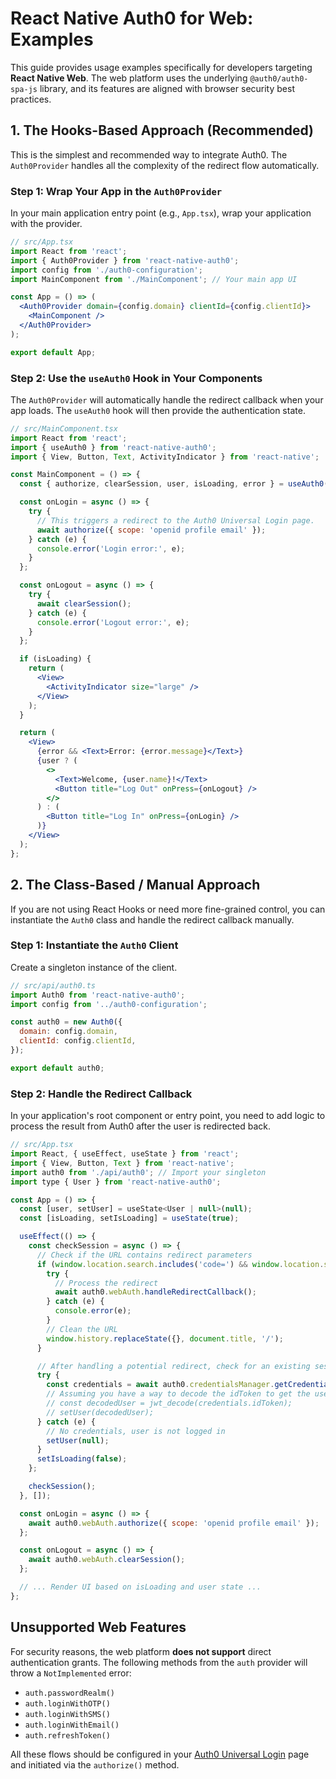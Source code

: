 # React Native Auth0 for Web: Examples

This guide provides usage examples specifically for developers targeting **React Native Web**. The web platform uses the underlying `@auth0/auth0-spa-js` library, and its features are aligned with browser security best practices.

## 1. The Hooks-Based Approach (Recommended)

This is the simplest and recommended way to integrate Auth0. The `Auth0Provider` handles all the complexity of the redirect flow automatically.

### Step 1: Wrap Your App in the `Auth0Provider`

In your main application entry point (e.g., `App.tsx`), wrap your application with the provider.

```jsx
// src/App.tsx
import React from 'react';
import { Auth0Provider } from 'react-native-auth0';
import config from './auth0-configuration';
import MainComponent from './MainComponent'; // Your main app UI

const App = () => (
  <Auth0Provider domain={config.domain} clientId={config.clientId}>
    <MainComponent />
  </Auth0Provider>
);

export default App;
```

### Step 2: Use the `useAuth0` Hook in Your Components

The `Auth0Provider` will automatically handle the redirect callback when your app loads. The `useAuth0` hook will then provide the authentication state.

```jsx
// src/MainComponent.tsx
import React from 'react';
import { useAuth0 } from 'react-native-auth0';
import { View, Button, Text, ActivityIndicator } from 'react-native';

const MainComponent = () => {
  const { authorize, clearSession, user, isLoading, error } = useAuth0();

  const onLogin = async () => {
    try {
      // This triggers a redirect to the Auth0 Universal Login page.
      await authorize({ scope: 'openid profile email' });
    } catch (e) {
      console.error('Login error:', e);
    }
  };

  const onLogout = async () => {
    try {
      await clearSession();
    } catch (e) {
      console.error('Logout error:', e);
    }
  };

  if (isLoading) {
    return (
      <View>
        <ActivityIndicator size="large" />
      </View>
    );
  }

  return (
    <View>
      {error && <Text>Error: {error.message}</Text>}
      {user ? (
        <>
          <Text>Welcome, {user.name}!</Text>
          <Button title="Log Out" onPress={onLogout} />
        </>
      ) : (
        <Button title="Log In" onPress={onLogin} />
      )}
    </View>
  );
};
```

## 2. The Class-Based / Manual Approach

If you are not using React Hooks or need more fine-grained control, you can instantiate the `Auth0` class and handle the redirect callback manually.

### Step 1: Instantiate the `Auth0` Client

Create a singleton instance of the client.

```javascript
// src/api/auth0.ts
import Auth0 from 'react-native-auth0';
import config from '../auth0-configuration';

const auth0 = new Auth0({
  domain: config.domain,
  clientId: config.clientId,
});

export default auth0;
```

### Step 2: Handle the Redirect Callback

In your application's root component or entry point, you need to add logic to process the result from Auth0 after the user is redirected back.

```jsx
// src/App.tsx
import React, { useEffect, useState } from 'react';
import { View, Button, Text } from 'react-native';
import auth0 from './api/auth0'; // Import your singleton
import type { User } from 'react-native-auth0';

const App = () => {
  const [user, setUser] = useState<User | null>(null);
  const [isLoading, setIsLoading] = useState(true);

  useEffect(() => {
    const checkSession = async () => {
      // Check if the URL contains redirect parameters
      if (window.location.search.includes('code=') && window.location.search.includes('state=')) {
        try {
          // Process the redirect
          await auth0.webAuth.handleRedirectCallback();
        } catch (e) {
          console.error(e);
        }
        // Clean the URL
        window.history.replaceState({}, document.title, '/');
      }

      // After handling a potential redirect, check for an existing session
      try {
        const credentials = await auth0.credentialsManager.getCredentials();
        // Assuming you have a way to decode the idToken to get the user
        // const decodedUser = jwt_decode(credentials.idToken);
        // setUser(decodedUser);
      } catch (e) {
        // No credentials, user is not logged in
        setUser(null);
      }
      setIsLoading(false);
    };

    checkSession();
  }, []);

  const onLogin = async () => {
    await auth0.webAuth.authorize({ scope: 'openid profile email' });
  };

  const onLogout = async () => {
    await auth0.webAuth.clearSession();
  };

  // ... Render UI based on isLoading and user state ...
};
```

## Unsupported Web Features

For security reasons, the web platform **does not support** direct authentication grants. The following methods from the `auth` provider will throw a `NotImplemented` error:

- `auth.passwordRealm()`
- `auth.loginWithOTP()`
- `auth.loginWithSMS()`
- `auth.loginWithEmail()`
- `auth.refreshToken()`

All these flows should be configured in your [Auth0 Universal Login](https://auth0.com/docs/universal-login) page and initiated via the `authorize()` method.
